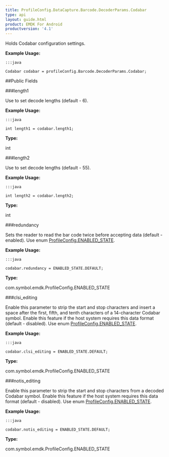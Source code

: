 ```yaml
---
title: ProfileConfig.DataCapture.Barcode.DecoderParams.Codabar
type: api
layout: guide.html
product: EMDK For Android
productversion: '4.1'
---
```



Holds Codabar configuration settings. 
 
 

**Example Usage:**
	
	:::java
	
	Codabar codabar = profileConfig.Barcode.DecoderParams.Codabar;
	


##Public Fields

###length1

Use to set decode lengths (default - 6). 
 
 

**Example Usage:**
	
	:::java
	
	int length1 = codabar.length1;
	


**Type:**

int

###length2

Use to set decode lengths (default - 55). 
 
 

**Example Usage:**
	
	:::java
	
	int length2 = codabar.length2;
	


**Type:**

int

###redundancy

Sets the reader to read the bar code twice before accepting data (default - enabled). 
 Use enum [ ProfileConfig.ENABLED_STATE](../ProfileConfig-ENABLED_STATE). 
 
 

**Example Usage:**
	
	:::java
	
	codabar.redundancy = ENABLED_STATE.DEFAULT;
	


**Type:**

com.symbol.emdk.ProfileConfig.ENABLED_STATE

###clsi_editing

Enable this parameter to strip the start and stop characters and insert a space after the first, fifth, and tenth characters of a 14-character Codabar symbol. 
 Enable this feature if the host system requires this data format (default - disabled). 
 Use enum [ ProfileConfig.ENABLED_STATE](../ProfileConfig-ENABLED_STATE). 
 
 

**Example Usage:**
	
	:::java
	
	codabar.clsi_editing = ENABLED_STATE.DEFAULT;
	


**Type:**

com.symbol.emdk.ProfileConfig.ENABLED_STATE

###notis_editing

Enable this parameter to strip the start and stop characters from a decoded Codabar symbol. 
 Enable this feature if the host system requires this data format (default - disabled). 
 Use enum [ ProfileConfig.ENABLED_STATE](../ProfileConfig-ENABLED_STATE). 
 
 

**Example Usage:**
	
	:::java
	
	codabar.notis_editing = ENABLED_STATE.DEFAULT;
	


**Type:**

com.symbol.emdk.ProfileConfig.ENABLED_STATE












